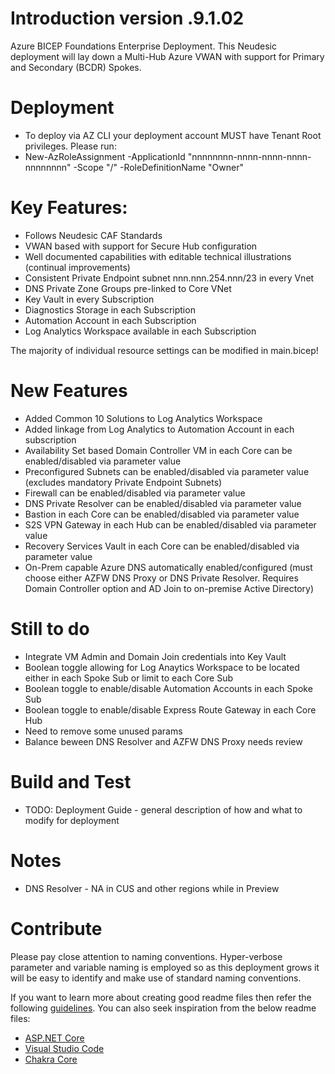 # Introduction version .9.1.02
Azure BICEP Foundations Enterprise Deployment. This Neudesic deployment will lay down a Multi-Hub Azure VWAN with support for Primary and Secondary (BCDR) Spokes.

# Deployment
* To deploy via AZ CLI your deployment account MUST have Tenant Root privileges. Please run:
* New-AzRoleAssignment -ApplicationId "nnnnnnnn-nnnn-nnnn-nnnn-nnnnnnnn" -Scope "/" -RoleDefinitionName "Owner" 

# Key Features:
* Follows Neudesic CAF Standards
* VWAN based with support for Secure Hub configuration
* Well documented capabilities with editable technical illustrations (continual improvements)
* Consistent Private Endpoint subnet nnn.nnn.254.nnn/23 in every Vnet
* DNS Private Zone Groups pre-linked to Core VNet
* Key Vault in every Subscription
* Diagnostics Storage in each Subscription
* Automation Account in each Subscription
* Log Analytics Workspace available in each Subscription

The majority of individual resource settings can be modified in main.bicep!

# New Features
* Added Common 10 Solutions to Log Analytics Workspace
* Added linkage from Log Analytics to Automation Account in each subscription
* Availability Set based Domain Controller VM in each Core can be enabled/disabled via parameter value
* Preconfigured Subnets can be enabled/disabled via parameter value (excludes mandatory Private Endpoint Subnets)
* Firewall can be enabled/disabled via parameter value
* DNS Private Resolver can be enabled/disabled via parameter value
* Bastion in each Core can be enabled/disabled via parameter value
* S2S VPN Gateway in each Hub can be enabled/disabled via parameter value
* Recovery Services Vault in each Core can be enabled/disabled via parameter value
* On-Prem capable Azure DNS automatically enabled/configured (must choose either AZFW DNS Proxy or DNS Private Resolver. Requires Domain Controller option and AD Join to on-premise Active Directory)

# Still to do
* Integrate VM Admin and Domain Join credentials into Key Vault
* Boolean toggle allowing for Log Anaytics Workspace to be located either in each Spoke Sub or limit to each Core Sub
* Boolean toggle to enable/disable Automation Accounts in each Spoke Sub
* Boolean toggle to enable/disable Express Route Gateway in each Core Hub
* Need to remove some unused params
* Balance beween DNS Resolver and AZFW DNS Proxy needs review

# Build and Test
* TODO: Deployment Guide - general description of how and what to modify for deployment

# Notes
* DNS Resolver - NA in CUS and other regions while in Preview


# Contribute
Please pay close attention to naming conventions. Hyper-verbose parameter and variable naming is employed so as this deployment grows it will be easy to identify and make use of standard naming conventions.

If you want to learn more about creating good readme files then refer the following [guidelines](https://docs.microsoft.com/en-us/azure/devops/repos/git/create-a-readme?view=azure-devops). You can also seek inspiration from the below readme files:
- [ASP.NET Core](https://github.com/aspnet/Home)
- [Visual Studio Code](https://github.com/Microsoft/vscode)
- [Chakra Core](https://github.com/Microsoft/ChakraCore)
